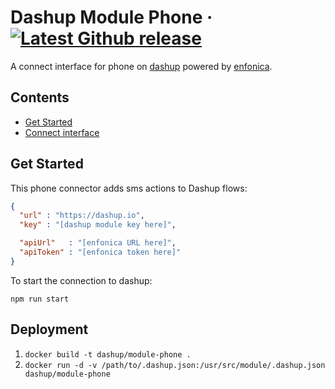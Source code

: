 Dashup Module Phone
&middot;
[![Latest Github release](https://img.shields.io/github/release/dashup/module-phone.svg)](https://github.com/dashup/module-phone/releases/latest)
=====

A connect interface for phone on [dashup](https://dashup.io) powered by [enfonica](https://enfonica.com/).

## Contents
* [Get Started](#get-started)
* [Connect interface](#connect)

## Get Started

This phone connector adds sms actions to Dashup flows:

```json
{
  "url" : "https://dashup.io",
  "key" : "[dashup module key here]",

  "apiUrl"   : "[enfonica URL here]",
  "apiToken" : "[enfonica token here]"
}
```

To start the connection to dashup:

`npm run start`

## Deployment

1. `docker build -t dashup/module-phone .`
2. `docker run -d -v /path/to/.dashup.json:/usr/src/module/.dashup.json dashup/module-phone`
